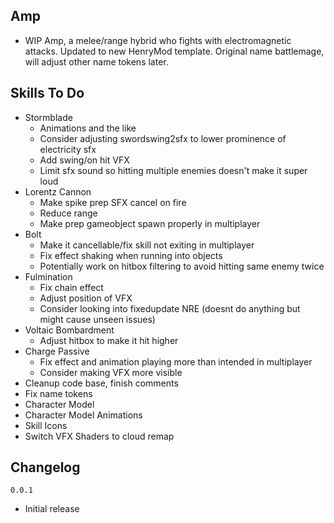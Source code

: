 ## Amp
- WIP Amp, a melee/range hybrid who fights with electromagnetic attacks. Updated to new HenryMod template. Original name battlemage, will adjust other name tokens later.

## Skills To Do
- Stormblade
  - Animations and the like
  - Consider adjusting swordswing2sfx to lower prominence of electricity sfx
  - Add swing/on hit VFX
  - Limit sfx sound so hitting multiple enemies doesn't make it super loud
- Lorentz Cannon
  - Make spike prep SFX cancel on fire
  - Reduce range
  - Make prep gameobject spawn properly in multiplayer
- Bolt 
  - Make it cancellable/fix skill not exiting in multiplayer
  - Fix effect shaking when running into objects
  - Potentially work on hitbox filtering to avoid hitting same enemy twice
- Fulmination
  - Fix chain effect
  - Adjust position of VFX
  - Consider looking into fixedupdate NRE (doesnt do anything but might cause unseen issues)
- Voltaic Bombardment
  - Adjust hitbox to make it hit higher
- Charge Passive
  - Fix effect and animation playing more than intended in multiplayer
  - Consider making VFX more visible
- Cleanup code base, finish comments
- Fix name tokens
- Character Model
- Character Model Animations
- Skill Icons
- Switch VFX Shaders to cloud remap

## Changelog
`0.0.1`
- Initial release
